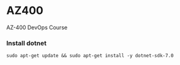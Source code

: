 # AZ400
AZ-400 DevOps Course

### Install dotnet
```
sudo apt-get update && sudo apt-get install -y dotnet-sdk-7.0
```
